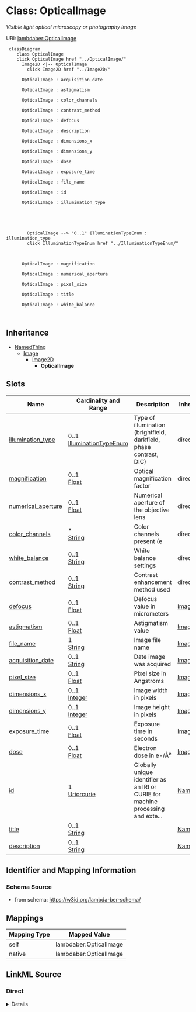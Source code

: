 

# Class: OpticalImage 


_Visible light optical microscopy or photography image_





URI: [lambdaber:OpticalImage](https://w3id.org/lambda-ber-schema/OpticalImage)





```mermaid
 classDiagram
    class OpticalImage
    click OpticalImage href "../OpticalImage/"
      Image2D <|-- OpticalImage
        click Image2D href "../Image2D/"
      
      OpticalImage : acquisition_date
        
      OpticalImage : astigmatism
        
      OpticalImage : color_channels
        
      OpticalImage : contrast_method
        
      OpticalImage : defocus
        
      OpticalImage : description
        
      OpticalImage : dimensions_x
        
      OpticalImage : dimensions_y
        
      OpticalImage : dose
        
      OpticalImage : exposure_time
        
      OpticalImage : file_name
        
      OpticalImage : id
        
      OpticalImage : illumination_type
        
          
    
        
        
        OpticalImage --> "0..1" IlluminationTypeEnum : illumination_type
        click IlluminationTypeEnum href "../IlluminationTypeEnum/"
    

        
      OpticalImage : magnification
        
      OpticalImage : numerical_aperture
        
      OpticalImage : pixel_size
        
      OpticalImage : title
        
      OpticalImage : white_balance
        
      
```





## Inheritance
* [NamedThing](NamedThing.md)
    * [Image](Image.md)
        * [Image2D](Image2D.md)
            * **OpticalImage**



## Slots

| Name | Cardinality and Range | Description | Inheritance |
| ---  | --- | --- | --- |
| [illumination_type](illumination_type.md) | 0..1 <br/> [IlluminationTypeEnum](IlluminationTypeEnum.md) | Type of illumination (brightfield, darkfield, phase contrast, DIC) | direct |
| [magnification](magnification.md) | 0..1 <br/> [Float](Float.md) | Optical magnification factor | direct |
| [numerical_aperture](numerical_aperture.md) | 0..1 <br/> [Float](Float.md) | Numerical aperture of the objective lens | direct |
| [color_channels](color_channels.md) | * <br/> [String](String.md) | Color channels present (e | direct |
| [white_balance](white_balance.md) | 0..1 <br/> [String](String.md) | White balance settings | direct |
| [contrast_method](contrast_method.md) | 0..1 <br/> [String](String.md) | Contrast enhancement method used | direct |
| [defocus](defocus.md) | 0..1 <br/> [Float](Float.md) | Defocus value in micrometers | [Image2D](Image2D.md) |
| [astigmatism](astigmatism.md) | 0..1 <br/> [Float](Float.md) | Astigmatism value | [Image2D](Image2D.md) |
| [file_name](file_name.md) | 1 <br/> [String](String.md) | Image file name | [Image](Image.md) |
| [acquisition_date](acquisition_date.md) | 0..1 <br/> [String](String.md) | Date image was acquired | [Image](Image.md) |
| [pixel_size](pixel_size.md) | 0..1 <br/> [Float](Float.md) | Pixel size in Angstroms | [Image](Image.md) |
| [dimensions_x](dimensions_x.md) | 0..1 <br/> [Integer](Integer.md) | Image width in pixels | [Image](Image.md) |
| [dimensions_y](dimensions_y.md) | 0..1 <br/> [Integer](Integer.md) | Image height in pixels | [Image](Image.md) |
| [exposure_time](exposure_time.md) | 0..1 <br/> [Float](Float.md) | Exposure time in seconds | [Image](Image.md) |
| [dose](dose.md) | 0..1 <br/> [Float](Float.md) | Electron dose in e-/Å² | [Image](Image.md) |
| [id](id.md) | 1 <br/> [Uriorcurie](Uriorcurie.md) | Globally unique identifier as an IRI or CURIE for machine processing and exte... | [NamedThing](NamedThing.md) |
| [title](title.md) | 0..1 <br/> [String](String.md) |  | [NamedThing](NamedThing.md) |
| [description](description.md) | 0..1 <br/> [String](String.md) |  | [NamedThing](NamedThing.md) |










## Identifier and Mapping Information






### Schema Source


* from schema: https://w3id.org/lambda-ber-schema/




## Mappings

| Mapping Type | Mapped Value |
| ---  | ---  |
| self | lambdaber:OpticalImage |
| native | lambdaber:OpticalImage |






## LinkML Source

<!-- TODO: investigate https://stackoverflow.com/questions/37606292/how-to-create-tabbed-code-blocks-in-mkdocs-or-sphinx -->

### Direct

<details>
```yaml
name: OpticalImage
description: Visible light optical microscopy or photography image
from_schema: https://w3id.org/lambda-ber-schema/
is_a: Image2D
attributes:
  illumination_type:
    name: illumination_type
    description: Type of illumination (brightfield, darkfield, phase contrast, DIC)
    from_schema: https://w3id.org/lambda-ber-schema/
    rank: 1000
    domain_of:
    - OpticalImage
    range: IlluminationTypeEnum
  magnification:
    name: magnification
    description: Optical magnification factor
    from_schema: https://w3id.org/lambda-ber-schema/
    rank: 1000
    domain_of:
    - OpticalImage
    range: float
  numerical_aperture:
    name: numerical_aperture
    description: Numerical aperture of the objective lens
    from_schema: https://w3id.org/lambda-ber-schema/
    rank: 1000
    domain_of:
    - OpticalImage
    range: float
  color_channels:
    name: color_channels
    description: Color channels present (e.g., RGB, grayscale)
    from_schema: https://w3id.org/lambda-ber-schema/
    rank: 1000
    domain_of:
    - OpticalImage
    range: string
    multivalued: true
  white_balance:
    name: white_balance
    description: White balance settings
    from_schema: https://w3id.org/lambda-ber-schema/
    rank: 1000
    domain_of:
    - OpticalImage
    range: string
  contrast_method:
    name: contrast_method
    description: Contrast enhancement method used
    from_schema: https://w3id.org/lambda-ber-schema/
    rank: 1000
    domain_of:
    - OpticalImage
    range: string

```
</details>

### Induced

<details>
```yaml
name: OpticalImage
description: Visible light optical microscopy or photography image
from_schema: https://w3id.org/lambda-ber-schema/
is_a: Image2D
attributes:
  illumination_type:
    name: illumination_type
    description: Type of illumination (brightfield, darkfield, phase contrast, DIC)
    from_schema: https://w3id.org/lambda-ber-schema/
    rank: 1000
    alias: illumination_type
    owner: OpticalImage
    domain_of:
    - OpticalImage
    range: IlluminationTypeEnum
  magnification:
    name: magnification
    description: Optical magnification factor
    from_schema: https://w3id.org/lambda-ber-schema/
    rank: 1000
    alias: magnification
    owner: OpticalImage
    domain_of:
    - OpticalImage
    range: float
  numerical_aperture:
    name: numerical_aperture
    description: Numerical aperture of the objective lens
    from_schema: https://w3id.org/lambda-ber-schema/
    rank: 1000
    alias: numerical_aperture
    owner: OpticalImage
    domain_of:
    - OpticalImage
    range: float
  color_channels:
    name: color_channels
    description: Color channels present (e.g., RGB, grayscale)
    from_schema: https://w3id.org/lambda-ber-schema/
    rank: 1000
    alias: color_channels
    owner: OpticalImage
    domain_of:
    - OpticalImage
    range: string
    multivalued: true
  white_balance:
    name: white_balance
    description: White balance settings
    from_schema: https://w3id.org/lambda-ber-schema/
    rank: 1000
    alias: white_balance
    owner: OpticalImage
    domain_of:
    - OpticalImage
    range: string
  contrast_method:
    name: contrast_method
    description: Contrast enhancement method used
    from_schema: https://w3id.org/lambda-ber-schema/
    rank: 1000
    alias: contrast_method
    owner: OpticalImage
    domain_of:
    - OpticalImage
    range: string
  defocus:
    name: defocus
    description: Defocus value in micrometers
    from_schema: https://w3id.org/lambda-ber-schema/
    rank: 1000
    alias: defocus
    owner: OpticalImage
    domain_of:
    - Image2D
    range: float
  astigmatism:
    name: astigmatism
    description: Astigmatism value
    from_schema: https://w3id.org/lambda-ber-schema/
    rank: 1000
    alias: astigmatism
    owner: OpticalImage
    domain_of:
    - Image2D
    range: float
  file_name:
    name: file_name
    description: Image file name
    from_schema: https://w3id.org/lambda-ber-schema/
    alias: file_name
    owner: OpticalImage
    domain_of:
    - DataFile
    - Image
    range: string
    required: true
  acquisition_date:
    name: acquisition_date
    description: Date image was acquired
    from_schema: https://w3id.org/lambda-ber-schema/
    rank: 1000
    alias: acquisition_date
    owner: OpticalImage
    domain_of:
    - Image
    range: string
  pixel_size:
    name: pixel_size
    description: Pixel size in Angstroms
    from_schema: https://w3id.org/lambda-ber-schema/
    rank: 1000
    alias: pixel_size
    owner: OpticalImage
    domain_of:
    - Image
    range: float
  dimensions_x:
    name: dimensions_x
    description: Image width in pixels
    from_schema: https://w3id.org/lambda-ber-schema/
    rank: 1000
    alias: dimensions_x
    owner: OpticalImage
    domain_of:
    - Image
    range: integer
  dimensions_y:
    name: dimensions_y
    description: Image height in pixels
    from_schema: https://w3id.org/lambda-ber-schema/
    rank: 1000
    alias: dimensions_y
    owner: OpticalImage
    domain_of:
    - Image
    range: integer
  exposure_time:
    name: exposure_time
    description: Exposure time in seconds
    from_schema: https://w3id.org/lambda-ber-schema/
    rank: 1000
    alias: exposure_time
    owner: OpticalImage
    domain_of:
    - Image
    - ExperimentalConditions
    range: float
  dose:
    name: dose
    description: Electron dose in e-/Å²
    from_schema: https://w3id.org/lambda-ber-schema/
    rank: 1000
    alias: dose
    owner: OpticalImage
    domain_of:
    - Image
    range: float
  id:
    name: id
    description: Globally unique identifier as an IRI or CURIE for machine processing
      and external references. Used for linking data across systems and semantic web
      integration.
    from_schema: https://w3id.org/lambda-ber-schema/
    rank: 1000
    identifier: true
    alias: id
    owner: OpticalImage
    domain_of:
    - NamedThing
    range: uriorcurie
    required: true
  title:
    name: title
    from_schema: https://w3id.org/lambda-ber-schema/
    rank: 1000
    slot_uri: dcterms:title
    alias: title
    owner: OpticalImage
    domain_of:
    - NamedThing
    range: string
  description:
    name: description
    from_schema: https://w3id.org/lambda-ber-schema/
    rank: 1000
    alias: description
    owner: OpticalImage
    domain_of:
    - NamedThing
    - AttributeGroup
    range: string

```
</details>